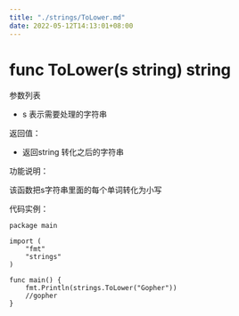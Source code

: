 ```yaml
---
title: "./strings/ToLower.md"
date: 2022-05-12T14:13:01+08:00
---
```

# func ToLower(s string) string

参数列表

- s 表示需要处理的字符串

返回值：

- 返回string 转化之后的字符串

功能说明：

该函数把s字符串里面的每个单词转化为小写

代码实例：

	package main
	
	import (
		"fmt"
		"strings"
	)
	
	func main() {
		fmt.Println(strings.ToLower("Gopher"))
		//gopher
	}